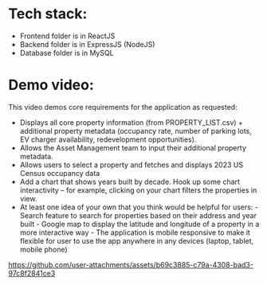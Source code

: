 # Tech stack:
- Frontend folder is in ReactJS
- Backend folder is in ExpressJS (NodeJS)
- Database folder is in MySQL

# Demo video:
This video demos core requirements for the application as requested:
- Displays all core property information (from PROPERTY_LIST.csv) + additional property metadata (occupancy rate, number of parking lots, EV charger availability, redevelopment opportunities).
- Allows the Asset Management team to input their additional property metadata.
- Allows users to select a property and fetches and displays 2023 US Census occupancy data
- Add a chart that shows years built by decade. Hook up some chart interactivity – for example, clicking on your chart filters the properties in view.
- At least one idea of your own that you think would be helpful for users:
        - Search feature to search for properties based on their address and year built
        - Google map to display the latitude and longitude of a property in a more interactive way
        - The application is mobile responsive to make it flexible for user to use the app anywhere in any devices (laptop, tablet, mobile phone)

https://github.com/user-attachments/assets/b69c3885-c79a-4308-bad3-97c8f2841ce3


